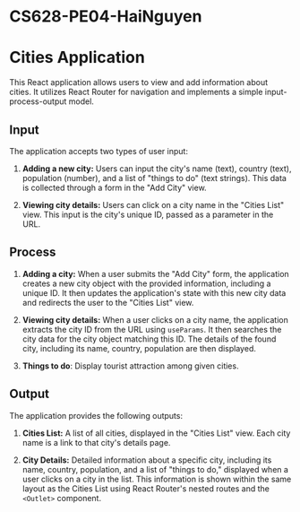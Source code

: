 # CS628-PE04-HaiNguyen
# Cities Application

This React application allows users to view and add information about cities. It utilizes React Router for navigation and implements a simple input-process-output model.

## Input

The application accepts two types of user input:

1.  **Adding a new city:** Users can input the city's name (text), country (text), population (number), and a list of "things to do" (text strings). This data is collected through a form in the "Add City" view.

2.  **Viewing city details:** Users can click on a city name in the "Cities List" view. This input is the city's unique ID, passed as a parameter in the URL.

## Process

1.  **Adding a city:** When a user submits the "Add City" form, the application creates a new city object with the provided information, including a unique ID. It then updates the application's state with this new city data and redirects the user to the "Cities List" view.

2.  **Viewing city details:** When a user clicks on a city name, the application extracts the city ID from the URL using `useParams`. It then searches the city data for the city object matching this ID. The details of the found city, including its name, country, population are then displayed.

3.  **Things to do**: Display tourist attraction among given cities.

## Output

The application provides the following outputs:

1.  **Cities List:** A list of all cities, displayed in the "Cities List" view. Each city name is a link to that city's details page.

2.  **City Details:** Detailed information about a specific city, including its name, country, population, and a list of "things to do," displayed when a user clicks on a city in the list. This information is shown within the same layout as the Cities List using React Router's nested routes and the `<Outlet>` component.
